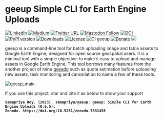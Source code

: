 # geeup Simple CLI for Earth Engine Uploads

[![LinkedIn](https://img.shields.io/badge/LinkedIn-0077B5?style=plastic&logo=linkedin&logoColor=white)](https://www.linkedin.com/in/samapriya/)
[![Medium](https://img.shields.io/badge/Medium-12100E?style=flat&logo=medium&logoColor=white)](https://medium.com/@samapriyaroy)
[![Twitter URL](https://img.shields.io/twitter/follow/samapriyaroy?style=social)](https://twitter.com/intent/follow?screen_name=samapriyaroy)
[![Mastodon Follow](https://img.shields.io/mastodon/follow/109627075086849826?domain=https%3A%2F%2Fmapstodon.space%2F)](https://mapstodon.space/@samapriya)
[![DOI](https://zenodo.org/badge/DOI/10.5281/zenodo.7831458.svg)](https://doi.org/10.5281/zenodo.7831458)
[![PyPI version](https://badge.fury.io/py/geeup.svg)](https://badge.fury.io/py/geeup)
[![Downloads](https://static.pepy.tech/badge/geeup)](https://pepy.tech/project/geeup)
[![License](https://img.shields.io/badge/License-Apache%202.0-blue.svg)](https://opensource.org/licenses/Apache-2.0)
![CI geeup](https://github.com/samapriya/geeup/workflows/CI%20geeup/badge.svg)
[![Donate](https://img.shields.io/badge/Donate-Buy%20me%20a%20Chai-teal)](https://www.buymeacoffee.com/samapriya)
[![](https://img.shields.io/static/v1?label=Sponsor&message=%E2%9D%A4&logo=GitHub&color=%23fe8e86)](https://github.com/sponsors/samapriya)


geeup is a command-line tool for batch uploading image and table assets to Google Earth Engine, designed for open source geospatial users. It is a minimal tool with a simple objective: to make it easy to upload and manage assets in Google Earth Engine. This tool borrows many features from the another project of mine [geeadd](https://geeadd.geetools.xyz) such as quota estimation before uploading new assets, task monitoring and cancellation to name a few of these tools.

![geeup_main](https://user-images.githubusercontent.com/6677629/147896906-5b421ba5-de0d-47de-bb88-e4a0edce6528.png)


If you use this project, star and cite it as below to show your support

<b>

```
Samapriya Roy. (2023). samapriya/geeup: geeup: Simple CLI for Earth Engine Uploads (0.6.5).
Zenodo. https://doi.org/10.5281/zenodo.7831458
```

</br>
